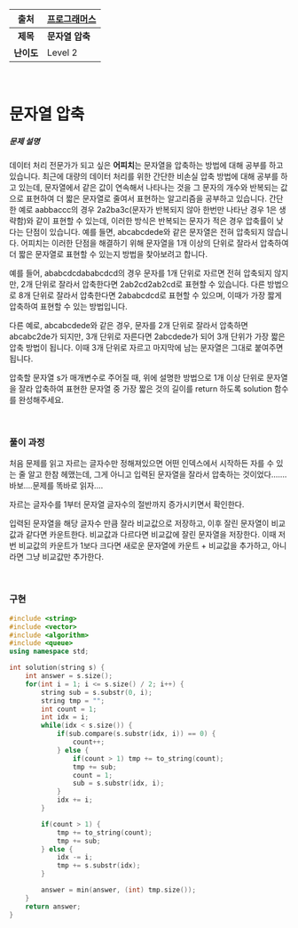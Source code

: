 |    출처    | [프로그래머스](https://programmers.co.kr/learn/courses/30/lessons/60057) |
| :--------: | ------------------------------------------------------------ |
|  **제목**  | **문자열 압축**                                              |
| **난이도** | Level 2                                                      |

<br />

# 문자열 압축

##### 문제 설명

데이터 처리 전문가가 되고 싶은 **어피치**는 문자열을 압축하는 방법에 대해 공부를 하고 있습니다. 최근에 대량의 데이터 처리를 위한 간단한 비손실 압축 방법에 대해 공부를 하고 있는데, 문자열에서 같은 값이 연속해서 나타나는 것을 그 문자의 개수와 반복되는 값으로 표현하여 더 짧은 문자열로 줄여서 표현하는 알고리즘을 공부하고 있습니다.
간단한 예로 aabbaccc의 경우 2a2ba3c(문자가 반복되지 않아 한번만 나타난 경우 1은 생략함)와 같이 표현할 수 있는데, 이러한 방식은 반복되는 문자가 적은 경우 압축률이 낮다는 단점이 있습니다. 예를 들면, abcabcdede와 같은 문자열은 전혀 압축되지 않습니다. 어피치는 이러한 단점을 해결하기 위해 문자열을 1개 이상의 단위로 잘라서 압축하여 더 짧은 문자열로 표현할 수 있는지 방법을 찾아보려고 합니다.

예를 들어, ababcdcdababcdcd의 경우 문자를 1개 단위로 자르면 전혀 압축되지 않지만, 2개 단위로 잘라서 압축한다면 2ab2cd2ab2cd로 표현할 수 있습니다. 다른 방법으로 8개 단위로 잘라서 압축한다면 2ababcdcd로 표현할 수 있으며, 이때가 가장 짧게 압축하여 표현할 수 있는 방법입니다.

다른 예로, abcabcdede와 같은 경우, 문자를 2개 단위로 잘라서 압축하면 abcabc2de가 되지만, 3개 단위로 자른다면 2abcdede가 되어 3개 단위가 가장 짧은 압축 방법이 됩니다. 이때 3개 단위로 자르고 마지막에 남는 문자열은 그대로 붙여주면 됩니다.

압축할 문자열 s가 매개변수로 주어질 때, 위에 설명한 방법으로 1개 이상 단위로 문자열을 잘라 압축하여 표현한 문자열 중 가장 짧은 것의 길이를 return 하도록 solution 함수를 완성해주세요.

<br />

### 풀이 과정

처음 문제를 읽고 자르는 글자수만 정해져있으면 어떤 인덱스에서 시작하든 자를 수 있는 줄 알고 한참 헤맸는데, 그게 아니고 입력된 문자열을 잘라서 압축하는 것이었다.......바보....문제를 똑바로 읽자....

자르는 글자수를 1부터 문자열 글자수의 절반까지 증가시키면서 확인한다.

입력된 문자열을 해당 글자수 만큼 잘라 비교값으로 저장하고, 이후 잘린 문자열이 비교값과 같다면 카운트한다. 비교값과 다르다면 비교값에 잘린 문자열을 저장한다. 이때 저번 비교값의 카운트가 1보다 크다면 새로운 문자열에 카운트 + 비교값을 추가하고, 아니라면 그냥 비교값만 추가한다.

<br />

### 구현

```c++
#include <string>
#include <vector>
#include <algorithm>
#include <queue>
using namespace std;

int solution(string s) {
    int answer = s.size();
    for(int i = 1; i <= s.size() / 2; i++) {
        string sub = s.substr(0, i);
        string tmp = "";
        int count = 1;
        int idx = i;
        while(idx < s.size()) {
            if(sub.compare(s.substr(idx, i)) == 0) {
                count++;
            } else {
                if(count > 1) tmp += to_string(count);
                tmp += sub;
                count = 1;
                sub = s.substr(idx, i);
            }
            idx += i;
        }

        if(count > 1) {
            tmp += to_string(count);
            tmp += sub;
        } else {
            idx -= i;
            tmp += s.substr(idx);
        }

        answer = min(answer, (int) tmp.size());
    }
    return answer;
}
```


